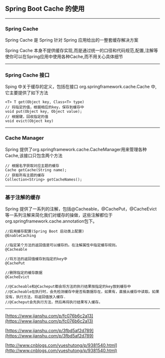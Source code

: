 ## Spring Boot Cache 的使用

---

### Spring Cache

Spring Cache 是 Spring 针对 Spring 应用给出的一整套缓存解决方案

Spring Cache 本身不提供缓存实现,而是通过统一的口径和代码规范,配置,注解等使你可以在Spring应用中使用各种Cache,而不用关心具体细节

---

### Spring Cache 接口

Sping 中关于缓存的定义，包括在接口 org.springframework.cache.Cache 中,它主要提供了如下方法

```
<T> T get(Object key, Class<T> type)
// 将指定的值，根据相应的key，保存到缓存中
void put(Object key, Object value);
// 根据键，回收指定的值
void evict(Object key)
```

---

### Cache Manager

Spring 提供了org.springframework.cache.CacheManager用来管理各种Cache,该接口只包含两个方法

```
// 根据名字获取对应主题的缓存
Cache getCache(String name);
// 获取所有主题的缓存
Collection<String> getCacheNames();
```

---

### 基于注解的缓存

Spring 提供了一系列的注解，包括@Cacheable，@CachePut，@CacheEvict等一系列注解来简化我们对缓存的操做，这些注解都位于org.springframework.cache.annotation包下。

```
//启用缓存配置(Spring Boot 启动类上配置)
@EnableCaching 

//指定某个方法的返回值是可以缓存的。在注解属性中指定缓存规则。
@Cacheable

//将方法的返回值缓存到指定的key中
@CachePut

//删除指定的缓存数据
@CacheEvict

//@Cacheable和@Cacheput都会将方法的执行结果按指定的key放到缓存中
//@Cacheable在执行时，会先检测缓存中是否有数据存在，如果有，直接从缓存中读取。如果没有，执行方法，将返回值放入缓存.
//@Cacheput会先执行方法，然后再将执行结果写入缓存。
```

---

[https://www.jianshu.com/p/fc076b6c2a13](https://www.jianshu.com/p/fc076b6c2a13)

[https://www.jianshu.com/p/3fbd5af2d789](https://www.jianshu.com/p/3fbd5af2d789)

[http://www.cnblogs.com/yueshutong/p/9381540.html](http://www.cnblogs.com/yueshutong/p/9381540.html)

